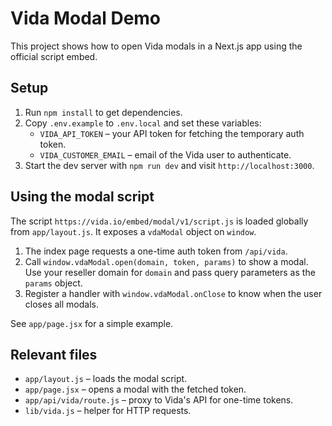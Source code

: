 # Vida Modal Demo

This project shows how to open Vida modals in a Next.js app using the official script embed.

## Setup

1. Run `npm install` to get dependencies.
2. Copy `.env.example` to `.env.local` and set these variables:
   - `VIDA_API_TOKEN` – your API token for fetching the temporary auth token.
   - `VIDA_CUSTOMER_EMAIL` – email of the Vida user to authenticate.
3. Start the dev server with `npm run dev` and visit `http://localhost:3000`.

## Using the modal script

The script `https://vida.io/embed/modal/v1/script.js` is loaded globally from `app/layout.js`. It exposes a `vdaModal` object on `window`.

1. The index page requests a one-time auth token from `/api/vida`.
2. Call `window.vdaModal.open(domain, token, params)` to show a modal. Use your reseller domain for `domain` and pass query parameters as the `params` object.
3. Register a handler with `window.vdaModal.onClose` to know when the user closes all modals.

See `app/page.jsx` for a simple example.

## Relevant files
- `app/layout.js` – loads the modal script.
- `app/page.jsx` – opens a modal with the fetched token.
- `app/api/vida/route.js` – proxy to Vida's API for one-time tokens.
- `lib/vida.js` – helper for HTTP requests.